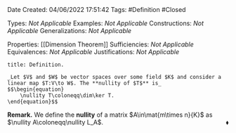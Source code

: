 <br />
<br />

Date Created: 04/06/2022 17:51:42
Tags: #Definition #Closed

Types: _Not Applicable_
Examples: _Not Applicable_
Constructions: _Not Applicable_
Generalizations: _Not Applicable_

Properties: [[Dimension Theorem]]
Sufficiencies: _Not Applicable_
Equivalences: _Not Applicable_
Justifications: _Not Applicable_

``` ad-Definition
title: Definition.

_Let $V$ and $W$ be vector spaces over some field $K$ and consider a linear map $T:V\to W$. The **nullity of $T$** is_
$$\begin{equation}
    \nullity T\coloneqq\dim\ker T.
\end{equation}$$

```

**Remark.** We define the **nullity** of a matrix $A\in\mat{m\times n}{K}$ as $\nullity A\coloneqq\nullity L_A$.<span style="float:right;">$\blacklozenge$</span>
